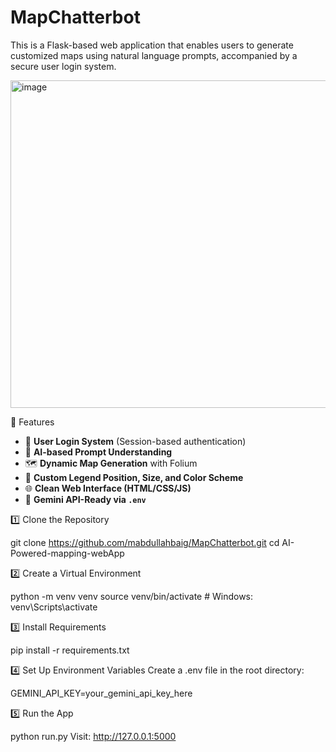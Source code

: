 # MapChatterbot
This is a Flask-based web application that enables users to generate customized maps using natural language prompts, accompanied by a secure user login system.

<img width="975" height="524" alt="image" src="https://github.com/user-attachments/assets/d707fe4e-32a6-45b2-8ec5-7806163ecc93" />

🌟 Features

- 🔐 **User Login System** (Session-based authentication)
- 🧠 **AI-based Prompt Understanding**
- 🗺️ **Dynamic Map Generation** with Folium
- 🎨 **Custom Legend Position, Size, and Color Scheme**
- 🌐 **Clean Web Interface (HTML/CSS/JS)**
- 🤖 **Gemini API-Ready via `.env`**

1️⃣ Clone the Repository

git clone https://github.com/mabdullahbaig/MapChatterbot.git
cd AI-Powered-mapping-webApp

2️⃣ Create a Virtual Environment

python -m venv venv
source venv/bin/activate   # Windows: venv\Scripts\activate

3️⃣ Install Requirements

pip install -r requirements.txt

4️⃣ Set Up Environment Variables
Create a .env file in the root directory:

GEMINI_API_KEY=your_gemini_api_key_here

5️⃣ Run the App

python run.py
Visit: http://127.0.0.1:5000

